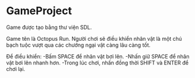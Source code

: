 # GameProject
Game được tạo bằng thư viện SDL.

Game tên là Octopus Run. Người chơi sẽ điều khiển nhân vật là một chú bạch tuộc vượt qua các chướng ngại vật càng lâu càng tốt.

Để điều khiển:
-Bấm SPACE để nhân vật bơi lên.
-Nhấn giữ SPACE để nhân vật bơi lên nhanh hơn.
-Trong lúc chơi, nhấn đồng thời SHIFT và ENTER để chơi lại.
